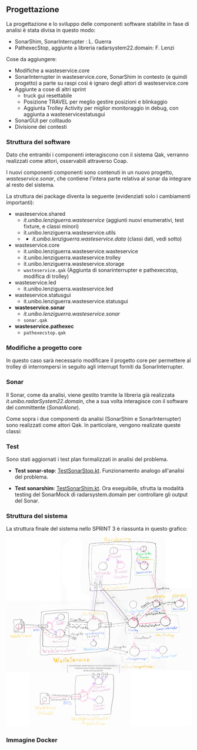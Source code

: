 ## Progettazione

La progettazione e lo sviluppo delle componenti software stabilite in fase di analisi è stata divisa in questo modo:

- SonarShim, SonarInterrupter : L. Guerra
- PathexecStop, aggiunte a libreria radarsystem22.domain: F. Lenzi


Cose da aggiungere: 
- Modifiche a wasteservice.core
- SonarInterrupter in wasteservice.core, SonarShim in contesto (e quindi progetto) a parte su raspi così è ignaro degli attori di wasteservice.core
- Aggiunte a cose di altri sprint
    - truck gui resettabile
    - Posizione TRAVEL per meglio gestire posizioni e blinkaggio
    - Aggiunta Trolley Activity per miglior monitoraggio in debug, con aggiunta a wasteservicestatusgui
- SonarGUI per colllaudo
- Divisione dei contesti


### Struttura del software

Dato che entrambi i componenti interagiscono con il sistema Qak, verranno
realizzati come attori, osservabili attraverso Coap.

I nuovi componenti componenti sono contenuti in un nuovo progetto, *wasteservice.sonar*, che contiene l'intera parte relativa al sonar da integrare al resto del sistema.

La struttura dei package diventa la seguente (evidenziati solo i cambiamenti importanti):

- wasteservice.shared
    - *it.unibo.lenziguerra.wasteservice* (aggiunti nuovi enumerativi, test fixture, e classi minori)
    - it.unibo.lenziguerra.wasteservice.utils
    - + *it.unibo.lenziguerra.wasteservice.data* (classi dati, vedi sotto)
- wasteservice.core
    - it.unibo.lenziguerra.wasteservice.wasteservice
    - it.unibo.lenziguerra.wasteservice.trolley
    - it.unibo.lenziguerra.wasteservice.storage
    - `wasteservice.qak` (Aggiunta di sonarinterrupter e pathexecstop, modifica di trolley)
- wasteservice.led
    - it.unibo.lenziguerra.wasteservice.led
- wasteservice.statusgui
    - it.unibo.lenziguerra.wasteservice.statusgui
- **wasteservice.sonar**
    - *it.unibo.lenziguerra.wasteservice.sonar*
    - `sonar.qak`
- **wasteservice.pathexec**
    - `pathexecstop.qak`

### Modifiche a progetto core

In questo caso sarà necessario modificare il progetto core per permettere al
trolley di interrompersi in seguito agli interrupt forniti da SonarInterrupter.

### Sonar

Il Sonar, come da analisi, viene gestito tramite la libreria già realizzata *it.unibo.radarSystem22.domain*, che a sua volta interagisce con il software del committente (*SonarAlone*).

Come sopra i due componenti da analisi (SonarShim e SonarInterrupter) sono realizzati come attori Qak. In particolare, vengono realizate queste classi:

### Test

Sono stati aggiornati i test plan formalizzati in analisi del problema.

- **Test sonar-stop**: [TestSonarStop.kt](../wasteservice.core/test/it/unibo/lenziguerra/wasteservice/TestSonarStop.kt). Funzionamento analogo all'analisi del problema.

- **Test sonarshim**: [TestSonarShim.kt](../wasteservice.sonar/test/it/unibo/lenziguerra/wasteservice/sonar/TestSonarShim.kt). Ora eseguibile, sfrutta la modalità testing del SonarMock di radarsystem.domain per controllare gli output del Sonar.


### Struttura del sistema

La struttura finale del sistema nello SPRINT 3 è riassunta in questo grafico: 

![modello architettura progetto](img/architettura3_progetto.jpg)

### Immagine Docker

<!-- Vengono forniti i file docker-compose elencati in seguito. Ci si può connettere alla porta 8080 per aprire l'interfaccia per i WasteTruck usata per inviare richieste, alla porta 8090 per visualizzare l'ambiente virtuale del robot, e alla porta 8095 per visualizzare WasteServiceStatusGUI. -->

<!-- - [wasteservice3.yaml](../wasteservice2_withledmock.yaml): esegue tutto il sistema in locale, usando un mock per il Led che stampa lo stato attuale su standard output. -->

<!-- - [wasteservice2\_noled.yaml](../wasteservice2_noled.yaml): esegue il sistema senza la parte di wasteservice.led; essa va eseguita fuori da Docker sul Raspberry Pi, il quale IP va configurato dentro a questo file yaml nel campo **wasteservice.led** sotto **extra_hosts** del servizio **wasteservice.statusgui**. Per trasferire facilmente i file di distribuzione al Raspberry Pi viene fornito lo script [scpDistrToRasp.sh](../wasteservice.led/scpDistrToRasp.sh), dove occorre configurare l'hostname/IP del raspberry al posto di `raspi` nei vari comandi. -->

